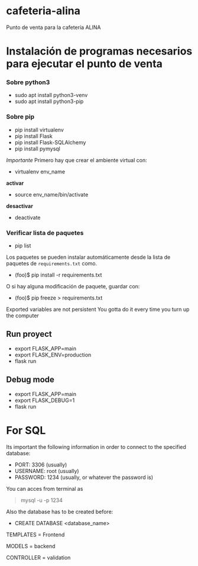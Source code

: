 # cafeteria-alina
Punto de venta para la cafetería ALINA


# Instalación de programas necesarios para ejecutar el punto de venta

### Sobre python3
- sudo apt install python3-venv
- sudo apt install python3-pip

### Sobre pip
- pip install virtualenv
- pip install Flask
- pip install Flask-SQLAlchemy
- pip install pymysql

*Importante* Primero hay que crear el ambiente virtual con:
- virtualenv env_name

**activar**
- source env_name/bin/activate

**desactivar**
- deactivate

### Verificar lista de paquetes
- pip list

Los paquetes se pueden instalar automáticamente desde la lista de paquetes de `requirements.txt` como.

- (foo)$ pip install -r requirements.txt

O si hay alguna modificación de paquete, guardar con:

- (foo)$ pip freeze > requirements.txt




Exported variables  are not persistent
You gotta do it every time you turn up the computer

## Run proyect
- export FLASK_APP=main
- export FLASK_ENV=production
- flask run

## Debug mode
- export FLASK_APP=main
- export FLASK_DEBUG=1
- flask run 


# For SQL
Its important the following information in order to connect to the specified database:
- PORT: 3306 (usually)
- USERNAME: root (usually)
- PASSWORD: 1234 (usually, or whatever the password is)

You can acces from terminal as
> mysql -u <user> -p 
> 1234

Also the database has to be created before:
- CREATE DATABASE <database_name> 


TEMPLATES = Frontend

MODELS = backend

CONTROLLER = validation